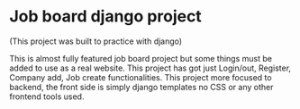 # Job board django project

(This project was built to practice with django)

This is almost fully featured job board project but some things must be added to use as a real website. This project has got just Login/out, Register, Company add, Job create functionalities. This project more focused to backend, the front side is simply django templates no CSS or any other frontend tools used.